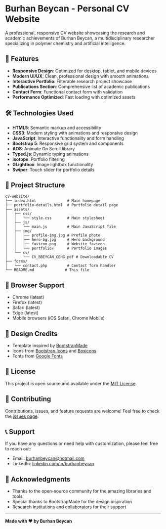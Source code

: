 # Burhan Beycan - Personal CV Website

A professional, responsive CV website showcasing the research and academic achievements of Burhan Beycan, a multidisciplinary researcher specializing in polymer chemistry and artificial intelligence.

## 🎯 Features

- **Responsive Design**: Optimized for desktop, tablet, and mobile devices
- **Modern UI/UX**: Clean, professional design with smooth animations
- **Interactive Portfolio**: Filterable research project showcase
- **Publications Section**: Comprehensive list of academic publications
- **Contact Form**: Functional contact form with validation
- **Performance Optimized**: Fast loading with optimized assets

## 🛠️ Technologies Used

- **HTML5**: Semantic markup and accessibility
- **CSS3**: Modern styling with animations and responsive design
- **JavaScript**: Interactive functionality and form handling
- **Bootstrap 5**: Responsive grid system and components
- **AOS**: Animate On Scroll library
- **Typed.js**: Dynamic typing animations
- **Isotope**: Portfolio filtering
- **GLightbox**: Image lightbox functionality
- **Swiper**: Touch slider for portfolio details

## 📁 Project Structure

```
cv-website/
├── index.html              # Main homepage
├── portfolio-details.html  # Portfolio detail page
├── assets/
│   ├── css/
│   │   └── style.css       # Main stylesheet
│   ├── js/
│   │   └── main.js         # Main JavaScript file
│   ├── img/
│   │   ├── profile-img.jpg # Profile photo
│   │   ├── hero-bg.jpg     # Hero background
│   │   ├── favicon.png     # Website favicon
│   │   └── portfolio/      # Portfolio images
│   └── cv/
│       └── CV_BBEYCAN_CENG.pdf # Downloadable CV
├── forms/
│   └── contact.php         # Contact form handler
└── README.md              # This file
```

## 📱 Browser Support

- Chrome (latest)
- Firefox (latest)
- Safari (latest)
- Edge (latest)
- Mobile browsers (iOS Safari, Chrome Mobile)

## 🎨 Design Credits

- Template inspired by [BootstrapMade](https://bootstrapmade.com/)
- Icons from [Bootstrap Icons](https://icons.getbootstrap.com/) and [Boxicons](https://boxicons.com/)
- Fonts from [Google Fonts](https://fonts.google.com/)

## 📄 License

This project is open source and available under the [MIT License](LICENSE).

## 🤝 Contributing

Contributions, issues, and feature requests are welcome! Feel free to check the [issues page](../../issues).

## 📞 Support

If you have any questions or need help with customization, please feel free to reach out:

- Email: burhanbeycan@hotmail.com
- LinkedIn: [linkedin.com/in/burhanbeycan](https://www.linkedin.com/in/burhanbeycan)

## 🌟 Acknowledgments

- Thanks to the open-source community for the amazing libraries and tools
- Special thanks to BootstrapMade for the design inspiration
- Research institutions and collaborators for their support

---

**Made with ❤️ by Burhan Beycan**
